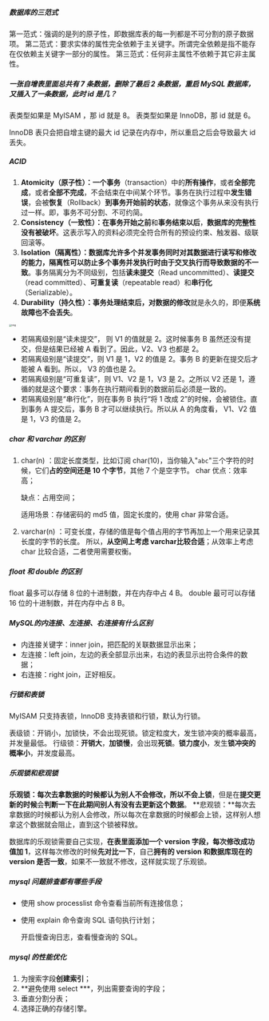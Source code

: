 ##### *数据库的三范式*

第一范式：强调的是列的原子性，即数据库表的每一列都是不可分割的原子数据项。
第二范式：要求实体的属性完全依赖于主关键字。所谓完全依赖是指不能存在仅依赖主关键字一部分的属性。
第三范式：任何非主属性不依赖于其它非主属性。



##### *一张自增表里面总共有 7 条数据，删除了最后 2 条数据，重启 MySQL 数据库，又插入了一条数据，此时 id 是几？*

表类型如果是 MyISAM ，那 id 就是 8。
表类型如果是 InnoDB，那 id 就是 6。

InnoDB 表只会把自增主键的最大 id 记录在内存中，所以重启之后会导致最大 id 丢失。



##### *ACID*

1. **Atomicity（原子性）：**一个**事务**（transaction）中的**所有操作**，或者**全部完成**，或者**全部不完成**，不会结束在中间某个环节。事务在执行过程中**发生错误**，会被**恢复**（Rollback）**到事务开始前的状态**，就像这个事务从来没有执行过一样。即，事务不可分割、不可约简。
2. **Consistency（一致性）：**在**事务开始之前**和**事务结束以后**，**数据库的完整性没有被破坏**。这表示写入的资料必须完全符合所有的预设约束、触发器、级联回滚等。
3. **Isolation（隔离性）：**数据库允许多个并发事务同时对其数据进行读写和修改的能力，隔离性可以**防止多个事务并发执行时由于交叉执行而导致数据的不一致**。事务隔离分为不同级别，包括**读未提交**（Read uncommitted）、**读提交**（read committed）、**可重复读**（repeatable read）和**串行化**（Serializable）。
4. **Durability（持久性）：**事务处理结束后，对数据的**修改**就是永久的，即便**系统故障也不会丢失**。

<img src="https://static001.geekbang.org/resource/image/7d/f8/7dea45932a6b722eb069d2264d0066f8.png" alt="img" style="zoom: 33%;" />  

- 若隔离级别是“读未提交”， 则 V1 的值就是 2。这时候事务 B 虽然还没有提交，但是结果已经被 A 看到了。因此，V2、V3 也都是 2。
- 若隔离级别是“读提交”，则 V1 是 1，V2 的值是 2。事务 B 的更新在提交后才能被 A 看到。所以， V3 的值也是 2。
- 若隔离级别是“可重复读”，则 V1、V2 是 1，V3 是 2。之所以 V2 还是 1，遵循的就是这个要求：事务在执行期间看到的数据前后必须是一致的。
- 若隔离级别是“串行化”，则在事务 B 执行“将 1 改成 2”的时候，会被锁住。直到事务 A 提交后，事务 B 才可以继续执行。所以从 A 的角度看， V1、V2 值是 1，V3 的值是 2。



##### *char 和 varchar 的区别*

1. char(n) ：固定长度类型，比如订阅 char(10)，当你输入"`abc`"三个字符的时候，它们**占的空间还是 10 个字节**，其他 7 个是空字节。
   char 优点：效率高；

   缺点：占用空间；

   适用场景：存储密码的 md5 值，固定长度的，使用 char 非常合适。

2. varchar(n) ：可变长度，存储的值是每个值占用的字节再加上一个用来记录其长度的字节的长度。
   所以，**从空间上考虑 varchar比较合适**；从效率上考虑 char 比较合适，二者使用需要权衡。



##### *float 和 double 的区别*

float 最多可以存储 8 位的十进制数，并在内存中占 4 B。
double 最可可以存储 16 位的十进制数，并在内存中占 8 B。



##### *MySQL的内连接、左连接、右连接有什么区别*

- 内连接关键字：inner join，把匹配的关联数据显示出来；
- 左连接：left join，左边的表全部显示出来，右边的表显示出符合条件的数据；
- 右连接：right join，正好相反。



##### *行锁和表锁*

MyISAM 只支持表锁，InnoDB 支持表锁和行锁，默认为行锁。

表级锁：开销小，加锁快，不会出现死锁。锁定粒度大，发生锁冲突的概率最高，并发量最低。
行级锁：**开销大**，**加锁慢**，会出现**死锁**。**锁力度小**，发生**锁冲突的概率小**，并发度最高。



##### *乐观锁和悲观锁*

**乐观锁：**每次去拿数据的时候都认为别人不会修改，所以**不会上锁**，但是在**提交更新的时候**会**判断一下在此期间别人有没有去更新这个数据**。
**悲观锁：**每次去拿数据的时候都认为别人会修改，所以每次在拿数据的时候都会上锁，这样别人想拿这个数据就会阻止，直到这个锁被释放。

数据库的乐观锁需要自己实现，**在表里面添加一个 version 字段，每次修改成功值加 1**，这样每次修改的时候**先对比一下**，自己**拥有的 version 和数据库现在的 version 是否一致**，如果不一致就不修改，这样就实现了乐观锁。



##### *mysql 问题排查都有哪些手段*

- 使用 show processlist 命令查看当前所有连接信息；

- 使用 explain 命令查询 SQL 语句执行计划；

  开启慢查询日志，查看慢查询的 SQL。



##### *mysql 的性能优化*

1. 为搜索字段**创建索引**；
2. **避免使用 select ***，列出需要查询的字段；
3. 垂直分割分表；
4. 选择正确的存储引擎。